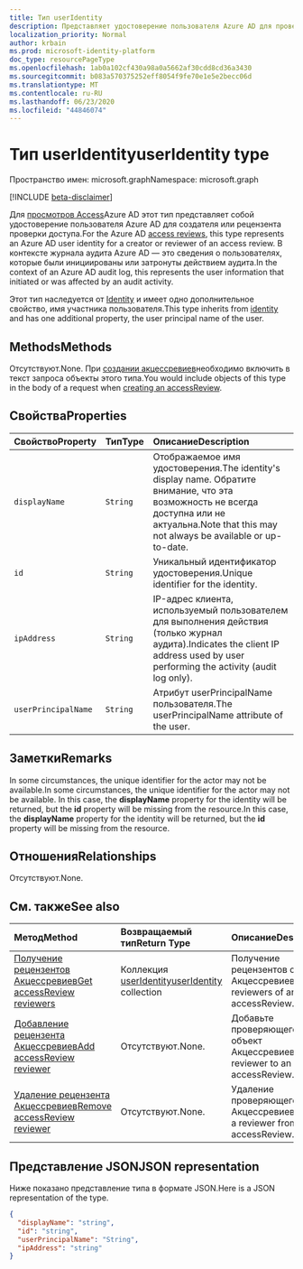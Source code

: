 ```yaml
---
title: Тип userIdentity
description: Представляет удостоверение пользователя Azure AD для проверяющего, проверяющего доступ.
localization_priority: Normal
author: krbain
ms.prod: microsoft-identity-platform
doc_type: resourcePageType
ms.openlocfilehash: 1ab0a102cf430a98a0a5662af30cdd8cd36a3430
ms.sourcegitcommit: b083a570375252eff8054f9fe70e1e5e2becc06d
ms.translationtype: MT
ms.contentlocale: ru-RU
ms.lasthandoff: 06/23/2020
ms.locfileid: "44846074"
---
```

# <a name="useridentity-type"></a><span data-ttu-id="d0f11-103">Тип userIdentity</span><span class="sxs-lookup"><span data-stu-id="d0f11-103">userIdentity type</span></span>

<span data-ttu-id="d0f11-104">Пространство имен: microsoft.graph</span><span class="sxs-lookup"><span data-stu-id="d0f11-104">Namespace: microsoft.graph</span></span>

[!INCLUDE [beta-disclaimer](../../includes/beta-disclaimer.md)]

<span data-ttu-id="d0f11-105">Для [просмотров Access](accessreviews-root.md)Azure AD этот тип представляет собой удостоверение пользователя Azure AD для создателя или рецензента проверки доступа.</span><span class="sxs-lookup"><span data-stu-id="d0f11-105">For the Azure AD [access reviews](accessreviews-root.md), this type represents an Azure AD user identity for a creator or reviewer of an access review.</span></span>
<span data-ttu-id="d0f11-106">В контексте журнала аудита Azure AD — это сведения о пользователях, которые были инициированы или затронуты действием аудита.</span><span class="sxs-lookup"><span data-stu-id="d0f11-106">In the context of an Azure AD audit log, this represents the user information that initiated or was affected by an audit activity.</span></span>

<span data-ttu-id="d0f11-107">Этот тип наследуется от [Identity](identity.md) и имеет одно дополнительное свойство, имя участника пользователя.</span><span class="sxs-lookup"><span data-stu-id="d0f11-107">This type inherits from [identity](identity.md) and has one additional property, the user principal name of the user.</span></span>

## <a name="methods"></a><span data-ttu-id="d0f11-108">Methods</span><span class="sxs-lookup"><span data-stu-id="d0f11-108">Methods</span></span>

<span data-ttu-id="d0f11-109">Отсутствуют.</span><span class="sxs-lookup"><span data-stu-id="d0f11-109">None.</span></span>  <span data-ttu-id="d0f11-110">При [создании акцессревиев](../api/accessreview-create.md)необходимо включить в текст запроса объекты этого типа.</span><span class="sxs-lookup"><span data-stu-id="d0f11-110">You would include objects of this type in the body of a request when [creating an accessReview](../api/accessreview-create.md).</span></span>

## <a name="properties"></a><span data-ttu-id="d0f11-111">Свойства</span><span class="sxs-lookup"><span data-stu-id="d0f11-111">Properties</span></span>

| <span data-ttu-id="d0f11-112">Свойство</span><span class="sxs-lookup"><span data-stu-id="d0f11-112">Property</span></span> | <span data-ttu-id="d0f11-113">Тип</span><span class="sxs-lookup"><span data-stu-id="d0f11-113">Type</span></span> | <span data-ttu-id="d0f11-114">Описание</span><span class="sxs-lookup"><span data-stu-id="d0f11-114">Description</span></span>|
|:---------------|:--------|:----------|
| `displayName` | `String` | <span data-ttu-id="d0f11-115">Отображаемое имя удостоверения.</span><span class="sxs-lookup"><span data-stu-id="d0f11-115">The identity's display name.</span></span> <span data-ttu-id="d0f11-116">Обратите внимание, что эта возможность не всегда доступна или не актуальна.</span><span class="sxs-lookup"><span data-stu-id="d0f11-116">Note that this may not always be available or up-to-date.</span></span>    |
| `id`          | `String` | <span data-ttu-id="d0f11-117">Уникальный идентификатор удостоверения.</span><span class="sxs-lookup"><span data-stu-id="d0f11-117">Unique identifier for the identity.</span></span>  |
| `ipAddress`| `String`| <span data-ttu-id="d0f11-118">IP-адрес клиента, используемый пользователем для выполнения действия (только журнал аудита).</span><span class="sxs-lookup"><span data-stu-id="d0f11-118">Indicates the client IP address used by user performing the activity (audit log only).</span></span>|
| `userPrincipalName`|`String` | <span data-ttu-id="d0f11-119">Атрибут userPrincipalName пользователя.</span><span class="sxs-lookup"><span data-stu-id="d0f11-119">The userPrincipalName attribute of the user.</span></span> |

## <a name="remarks"></a><span data-ttu-id="d0f11-120">Заметки</span><span class="sxs-lookup"><span data-stu-id="d0f11-120">Remarks</span></span>

<span data-ttu-id="d0f11-121">In some circumstances, the unique identifier for the actor may not be available.</span><span class="sxs-lookup"><span data-stu-id="d0f11-121">In some circumstances, the unique identifier for the actor may not be available.</span></span>
<span data-ttu-id="d0f11-122">In this case, the **displayName** property for the identity will be returned, but the **id** property will be missing from the resource.</span><span class="sxs-lookup"><span data-stu-id="d0f11-122">In this case, the **displayName** property for the identity will be returned, but the **id** property will be missing from the resource.</span></span>

## <a name="relationships"></a><span data-ttu-id="d0f11-123">Отношения</span><span class="sxs-lookup"><span data-stu-id="d0f11-123">Relationships</span></span>

<span data-ttu-id="d0f11-124">Отсутствуют.</span><span class="sxs-lookup"><span data-stu-id="d0f11-124">None.</span></span>

## <a name="see-also"></a><span data-ttu-id="d0f11-125">См. также</span><span class="sxs-lookup"><span data-stu-id="d0f11-125">See also</span></span>

| <span data-ttu-id="d0f11-126">Метод</span><span class="sxs-lookup"><span data-stu-id="d0f11-126">Method</span></span>                                                                | <span data-ttu-id="d0f11-127">Возвращаемый тип</span><span class="sxs-lookup"><span data-stu-id="d0f11-127">Return Type</span></span>                                | <span data-ttu-id="d0f11-128">Описание</span><span class="sxs-lookup"><span data-stu-id="d0f11-128">Description</span></span>                             |
|:----------------------------------------------------------------------|:-------------------------------------------|:----------------------------------------|
| [<span data-ttu-id="d0f11-129">Получение рецензентов Акцессревиев</span><span class="sxs-lookup"><span data-stu-id="d0f11-129">Get accessReview reviewers</span></span>](../api/accessreview-listreviewers.md)    | <span data-ttu-id="d0f11-130">Коллекция [userIdentity](useridentity.md)</span><span class="sxs-lookup"><span data-stu-id="d0f11-130">[userIdentity](useridentity.md) collection</span></span> | <span data-ttu-id="d0f11-131">Получение рецензентов объекта Акцессревиев.</span><span class="sxs-lookup"><span data-stu-id="d0f11-131">Get the reviewers of an accessReview.</span></span>   |
| [<span data-ttu-id="d0f11-132">Добавление рецензента Акцессревиев</span><span class="sxs-lookup"><span data-stu-id="d0f11-132">Add accessReview reviewer</span></span>](../api/accessreview-addreviewer.md)       | <span data-ttu-id="d0f11-133">Отсутствуют.</span><span class="sxs-lookup"><span data-stu-id="d0f11-133">None.</span></span>                                      | <span data-ttu-id="d0f11-134">Добавьте проверяющего в объект Акцессревиев.</span><span class="sxs-lookup"><span data-stu-id="d0f11-134">Add a reviewer to an accessReview.</span></span>      |
| [<span data-ttu-id="d0f11-135">Удаление рецензента Акцессревиев</span><span class="sxs-lookup"><span data-stu-id="d0f11-135">Remove accessReview reviewer</span></span>](../api/accessreview-removereviewer.md) | <span data-ttu-id="d0f11-136">Отсутствуют.</span><span class="sxs-lookup"><span data-stu-id="d0f11-136">None.</span></span>                                      | <span data-ttu-id="d0f11-137">Удаление проверяющего из Акцессревиев.</span><span class="sxs-lookup"><span data-stu-id="d0f11-137">Remove a reviewer from an accessReview.</span></span> |

## <a name="json-representation"></a><span data-ttu-id="d0f11-138">Представление JSON</span><span class="sxs-lookup"><span data-stu-id="d0f11-138">JSON representation</span></span>

<span data-ttu-id="d0f11-139">Ниже показано представление типа в формате JSON.</span><span class="sxs-lookup"><span data-stu-id="d0f11-139">Here is a JSON representation of the type.</span></span>

<!-- {
  "blockType": "resource",
  "optionalProperties": [
"displayName", "thumbnails"
  ],
  "@odata.type": "microsoft.graph.userIdentity"
}-->

```json
{
  "displayName": "string",
  "id": "string",
  "userPrincipalName": "String",
  "ipAddress": "string"
}

```

<!--
{
  "type": "#page.annotation",
  "description": "userIdentity type",
  "keywords": "",
  "section": "documentation",
  "tocPath": "",
  "suppressions": []
}
-->
